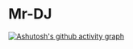 # Mr-DJ
[![Ashutosh's github activity graph](https://activity-graph.herokuapp.com/graph?username=Mr-DJ&theme=xcode&hide_title=true&bg_color=081C15&color=52B788&line=95D5B2&point=D8F3DC&hide_border=true)](https://github.com/ashutosh00710/github-readme-activity-graph)
